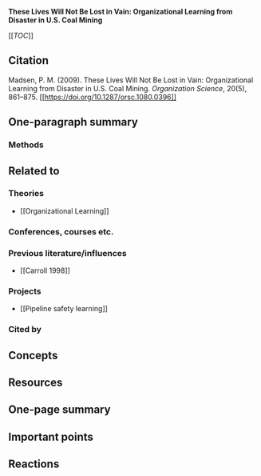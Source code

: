 **These Lives Will Not Be Lost in Vain: Organizational Learning from Disaster in U.S. Coal Mining**

[[_TOC_]]

## Citation

Madsen, P. M. (2009). These Lives Will Not Be Lost in Vain: Organizational Learning from Disaster in U.S. Coal Mining. *Organization Science*, 20(5), 861–875. [[https://doi.org/10.1287/orsc.1080.0396]]

## One-paragraph summary

### Methods

## Related to

### Theories
* [[Organizational Learning]]

### Conferences, courses etc.

### Previous literature/influences
* [[Carroll 1998]]

### Projects
* [[Pipeline safety learning]]

### Cited by

## Concepts

## Resources

## One-page summary

## Important points

## Reactions
